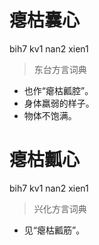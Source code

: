 # 瘪枯囊心
bih7 kv1 nan2 xien1
> 东台方言词典
- 也作“瘪枯瓤腔”。
- 身体羸弱的样子。
- 物体不饱满。

# 瘪枯瓤心
bih7 kv1 nan2 xien1
> 兴化方言词典
- 见“瘪枯瓤筋”。
